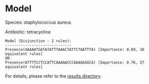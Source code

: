 
# Model

Species: staphylococcus aureus

Antibiotic: tetracycline

```
Model (Disjunction - 2 rules):
------------------------------
Presence(AAAAATGATATATTTAAACTATTCTAATTTA) [Importance: 0.89, 10 equivalent rules]
OR
Presence(ATTTTCCTCCATTCAAAAACCCAAAAGGGCA) [Importance: 0.76, 27 equivalent rules]

```

For details, please refer to the [results directory](../../../../../results/scm_b/staphylococcus+aureus/tetracycline/repeat_4/).

